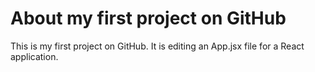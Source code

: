 # About my first project on GitHub
This is my first project on GitHub. It is editing an App.jsx file for a React application.
